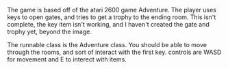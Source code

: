 The game is based off of the atari 2600 game Adventure. The player uses keys to open gates, and tries to get a trophy to the ending room. This isn't complete, the key item isn't working, and I haven't created the gate and trophy yet, beyond the image.

The runnable class is the Adventure class. You should be able to move through the rooms, and sort of interact with the first key. controls are WASD for movement and E to interect with items.
